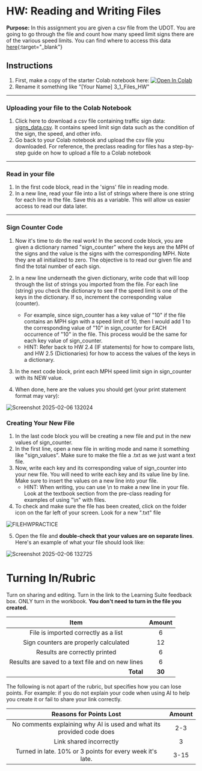 #  HW: Reading and Writing Files

**Purpose:** In this assignment you are given a csv file from the UDOT. You are going to go through the file and count how many speed limit signs there are of the various speed limits. You can find where to access this data [here](https://data-uplan.opendata.arcgis.com/datasets/uplan::speed-limit-signs-1/explore?location=40.705286%2C-111.838968%2C12.49 ){:target="_blank"}

## Instructions

1. First, make a copy of the starter Colab notebook here: <a href="https://colab.research.google.com/github/byu-cce270/content/blob/main/docs/unit3/00_files/3_1_Files_HW.ipynb" target="_blank"><img src="https://colab.research.google.com/assets/colab-badge.svg" alt="Open In Colab"/></a>
2. Rename it something like "[Your Name] 3_1_Files_HW"

___

### Uploading your file to the Colab Notebook
1. Click here to download a csv file containing traffic sign data: [signs_data.csv](signs_data.csv). It contains speed limit sign data such as the condition of the sign, the speed, and other info.
2. Go back to your Colab notebook and upload the csv file you downloaded. For reference, the preclass reading for files has a step-by-step guide on how to upload a file to a Colab notebook

---
### Read in your file
1. In the first code block, read in the 'signs' file in reading mode.
2. In a new line, read your file into a list of strings where there is one string for each line in the file. Save this as a variable. This will allow us easier access to read our data later.

---

### Sign Counter Code
1. Now it's time to do the real work! In the second code block, you are given a dictionary named "sign_counter" where the keys are the MPH of the signs and the value is the signs with the corresponding MPH. Note they are all initialized to zero. The objective is to read our given file and find the total number of each sign. 
2. In a new line underneath the given dictionary, write code that will loop through the list of strings you imported from the file. For each line (string) you check the dictionary to see if the speed limit is one of the keys in the dictionary. If so, increment the corresponding value (counter). 

      - For example, since sign_counter has a key value of "10" if the file contains an MPH sign with a speed limit of 10, then I would add 1 to the corresponding value of "10" in sign_counter for EACH occurrence of "10" in the file. This process would be the same for each key value of sign_counter.
     - HINT: Refer back to HW 2.4 (IF statements) for how to compare lists, and HW 2.5 (Dictionaries) for how to access the values of the keys in a dictionary.
   
3. In the next code block, print each MPH speed limit sign in sign_counter with its NEW value.
4. When done, here are the values you should get (your print statement format may vary):

![Screenshot 2025-02-06 132024](https://github.com/user-attachments/assets/523a1c5b-e0e4-4b49-8e1f-ea39bcec817b)


### Creating Your New File 
1. In the last code block you will be creating a new file and put in the new values of sign_counter.
2. In the first line, open a new file in writing mode and name it something like "sign_values". Make sure to make the file a .txt as we just want a text file.
3. Now, write each key and its corresponding value of sign_counter into your new file. You will need to write each key and its value line by line. Make sure to insert the values on a new line into your file.
     - HINT:  When writing, you can use \n to make a new line in your file. Look at the textbook section from the pre-class reading for examples of using "\n" with files.
4. To check and make sure the file has been created, click on the folder icon on the far left of your screen. Look for a new ".txt" file
   
![FILEHWPRACTICE](https://github.com/user-attachments/assets/0eacbc96-4e6d-49be-a8d7-4aba055a4ef8)

5. Open the file and **double-check that your values are on separate lines**. Here's an example of what your file should look like:

![Screenshot 2025-02-06 132725](https://github.com/user-attachments/assets/b0102f56-0436-4855-bf2d-c02a3173a488)


# Turning In/Rubric

Turn on sharing and editing. Turn in the link to the Learning Suite feedback box. ONLY turn in the workbook. **You don't need to turn in the file you created.**

|                      **Item**                       | **Amount** |
|:---------------------------------------------------:|:----------:|
|        File is imported correctly as a list         |     6      |
|        Sign counters are properly calculated        |     12     |
|            Results are correctly printed            |     6      |
| Results are saved to a text file  and on new lines  |     6      |
|   <div style="text-align: right">**Total**</div>    |   **30**   |

The following is not apart of the rubric, but specifies how you can lose points. For example: if you do not explain your code when using AI to help you create it or fail to share your link correctly.

|                      **Reasons for Points Lost**                      | **Amount** |  
|:---------------------------------------------------------------------:|:----------:|
| No comments explaining why AI is used and what its provided code does |    2-3     |
|                        Link shared incorrectly                        |     3      |
|       Turned in late. 10% or 3 points for every week it's late.       |    3-15    |



